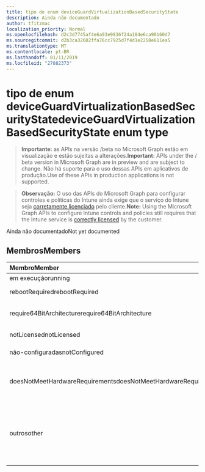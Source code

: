 ```yaml
---
title: tipo de enum deviceGuardVirtualizationBasedSecurityState
description: Ainda não documentado
author: tfitzmac
localization_priority: Normal
ms.openlocfilehash: d2c3d7745af4e6a93e9836f24a184e6ca90b60d7
ms.sourcegitcommit: d2b3ca32602ffa76cc7925d7f4d1e2258e611ea5
ms.translationtype: MT
ms.contentlocale: pt-BR
ms.lasthandoff: 01/11/2019
ms.locfileid: "27882373"
---
```

# <a name="deviceguardvirtualizationbasedsecuritystate-enum-type"></a><span data-ttu-id="2b3bf-103">tipo de enum deviceGuardVirtualizationBasedSecurityState</span><span class="sxs-lookup"><span data-stu-id="2b3bf-103">deviceGuardVirtualizationBasedSecurityState enum type</span></span>

> <span data-ttu-id="2b3bf-104">**Importante:** as APIs na versão /beta no Microsoft Graph estão em visualização e estão sujeitas a alterações.</span><span class="sxs-lookup"><span data-stu-id="2b3bf-104">**Important:** APIs under the / beta version in Microsoft Graph are in preview and are subject to change.</span></span> <span data-ttu-id="2b3bf-105">Não há suporte para o uso dessas APIs em aplicativos de produção.</span><span class="sxs-lookup"><span data-stu-id="2b3bf-105">Use of these APIs in production applications is not supported.</span></span>

> <span data-ttu-id="2b3bf-106">**Observação:** O uso das APIs do Microsoft Graph para configurar controles e políticas do Intune ainda exige que o serviço do Intune seja [corretamente licenciado](https://go.microsoft.com/fwlink/?linkid=839381) pelo cliente.</span><span class="sxs-lookup"><span data-stu-id="2b3bf-106">**Note:** Using the Microsoft Graph APIs to configure Intune controls and policies still requires that the Intune service is [correctly licensed](https://go.microsoft.com/fwlink/?linkid=839381) by the customer.</span></span>

<span data-ttu-id="2b3bf-107">Ainda não documentado</span><span class="sxs-lookup"><span data-stu-id="2b3bf-107">Not yet documented</span></span>
## <a name="members"></a><span data-ttu-id="2b3bf-108">Membros</span><span class="sxs-lookup"><span data-stu-id="2b3bf-108">Members</span></span>
|<span data-ttu-id="2b3bf-109">Membro</span><span class="sxs-lookup"><span data-stu-id="2b3bf-109">Member</span></span>|<span data-ttu-id="2b3bf-110">Valor</span><span class="sxs-lookup"><span data-stu-id="2b3bf-110">Value</span></span>|<span data-ttu-id="2b3bf-111">Descrição</span><span class="sxs-lookup"><span data-stu-id="2b3bf-111">Description</span></span>|
|:---|:---|:---|
|<span data-ttu-id="2b3bf-112">em execução</span><span class="sxs-lookup"><span data-stu-id="2b3bf-112">running</span></span>|<span data-ttu-id="2b3bf-113">0</span><span class="sxs-lookup"><span data-stu-id="2b3bf-113">0</span></span>|<span data-ttu-id="2b3bf-114">Executando</span><span class="sxs-lookup"><span data-stu-id="2b3bf-114">Running</span></span>|
|<span data-ttu-id="2b3bf-115">rebootRequired</span><span class="sxs-lookup"><span data-stu-id="2b3bf-115">rebootRequired</span></span>|<span data-ttu-id="2b3bf-116">1</span><span class="sxs-lookup"><span data-stu-id="2b3bf-116">1</span></span>|<span data-ttu-id="2b3bf-117">Raiz necessário</span><span class="sxs-lookup"><span data-stu-id="2b3bf-117">Root required</span></span>|
|<span data-ttu-id="2b3bf-118">require64BitArchitecture</span><span class="sxs-lookup"><span data-stu-id="2b3bf-118">require64BitArchitecture</span></span>|<span data-ttu-id="2b3bf-119">2</span><span class="sxs-lookup"><span data-stu-id="2b3bf-119">2</span></span>|<span data-ttu-id="2b3bf-120">arquitetura de 64 bits necessária</span><span class="sxs-lookup"><span data-stu-id="2b3bf-120">64 bit architecture required</span></span>|
|<span data-ttu-id="2b3bf-121">notLicensed</span><span class="sxs-lookup"><span data-stu-id="2b3bf-121">notLicensed</span></span>|<span data-ttu-id="2b3bf-122">3</span><span class="sxs-lookup"><span data-stu-id="2b3bf-122">3</span></span>|<span data-ttu-id="2b3bf-123">Não licenciado</span><span class="sxs-lookup"><span data-stu-id="2b3bf-123">Not licensed</span></span>|
|<span data-ttu-id="2b3bf-124">não-configuradas</span><span class="sxs-lookup"><span data-stu-id="2b3bf-124">notConfigured</span></span>|<span data-ttu-id="2b3bf-125">4</span><span class="sxs-lookup"><span data-stu-id="2b3bf-125">4</span></span>|<span data-ttu-id="2b3bf-126">Não configurado</span><span class="sxs-lookup"><span data-stu-id="2b3bf-126">Not configured</span></span>|
|<span data-ttu-id="2b3bf-127">doesNotMeetHardwareRequirements</span><span class="sxs-lookup"><span data-stu-id="2b3bf-127">doesNotMeetHardwareRequirements</span></span>|<span data-ttu-id="2b3bf-128">5</span><span class="sxs-lookup"><span data-stu-id="2b3bf-128">5</span></span>|<span data-ttu-id="2b3bf-129">Sistema não atende aos requisitos de hardware</span><span class="sxs-lookup"><span data-stu-id="2b3bf-129">System does not meet hardware requirements</span></span>|
|<span data-ttu-id="2b3bf-130">outros</span><span class="sxs-lookup"><span data-stu-id="2b3bf-130">other</span></span>|<span data-ttu-id="2b3bf-131">42</span><span class="sxs-lookup"><span data-stu-id="2b3bf-131">42</span></span>|<span data-ttu-id="2b3bf-132">Outros.</span><span class="sxs-lookup"><span data-stu-id="2b3bf-132">Other.</span></span> <span data-ttu-id="2b3bf-133">Logs de eventos no microsoft-Windows-DeviceGuard ter mais detalhes.</span><span class="sxs-lookup"><span data-stu-id="2b3bf-133">Event logs in microsoft-Windows-DeviceGuard have more details.</span></span>|





